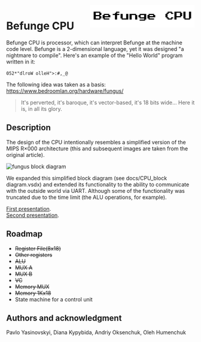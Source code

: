﻿<img align="right" src="images/befunge_cpu.png"/>

# Befunge CPU

Befunge CPU is processor, which can interpret Befunge at the machine code level. Befunge is a 2-dimensional language, yet it was designed "a nightmare 
to compile". Here's an example of the "Hello World" program written in it:

```
052*"dlroW olleH">:#,_@
```

The following idea was taken as a basis: https://www.bedroomlan.org/hardware/fungus/

> It's perverted, it's baroque, it's vector-based, it's 18 bits wide... Here it is, in all its glory.

## Description

The design of the CPU intentionally resembles a simplified version of the MIPS R×000 architecture (this and subsequent images are taken from the 
original article).

![fungus block diagram](https://www.bedroomlan.org/hardware/fungus/d/figure/default/1920w/fungus-block-diagram.png)

We expanded this simplified block diagram (see docs/CPU_block diagram.vsdx) and extended its functionality to the ability to 
communicate with the outside world via UART. Although some of the functionality was truncated due to the time limit (the ALU operations, for example).

[First presentation](https://docs.google.com/presentation/d/1fmOQRMMFil1ZESH2bRg40HTYU4H_mSZeBrUqtN1Gc4g/edit?usp=sharing).</br>
[Second presentation](https://docs.google.com/presentation/d/1zNu8uXSY3uFxFTMYpfJK2zGMwWUqqrF3dppOvs8dN0E/edit?usp=sharing).

## Roadmap

* ~~Register File(8x18)~~
* ~~Other registers~~
* ~~ALU~~
* ~~MUX A~~
* ~~MUX B~~
* ~~VC~~
* ~~Memory MUX~~
* ~~Memory 1Kx18~~
* State machine for a control unit

## Authors and acknowledgment

Pavlo Yasinovskyi, Diana Kypybida, Andriy Oksenchuk, Oleh Humenchuk
